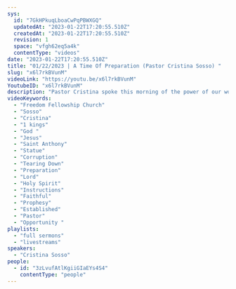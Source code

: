 ```yaml
---
sys:
  id: "7GkHPkuqLboaCwPqPBWXGQ"
  updatedAt: "2023-01-22T17:20:55.510Z"
  createdAt: "2023-01-22T17:20:55.510Z"
  revision: 1
  space: "vfgh62eq5a4k"
  contentType: "videos"
date: "2023-01-22T17:20:55.510Z"
title: "01/22/2023 | A Time Of Preparation (Pastor Cristina Sosso) "
slug: "x6l7rkBVunM"
videoLink: "https://youtu.be/x6l7rkBVunM"
YoutubeID: "x6l7rkBVunM"
description: "Pastor Cristina spoke this morning of the power of our words, and how we have to ability to pull down spiritual corruptions in our lives, city, state, country and the world. She gave an example of when she was given to opportunity to prophesy against the statue of Saint Anthony, because it was a symbol of poverty declared by Saint Anthony himself. Though she felt silly talking to a statue she obeyed the Lord and the spirit of poverty was broken in San Antonio. Do not be moved by what you see and hear all around you but be moved only by the Holy Spirits leading. When we show our Father that we can handle the odd and sometimes weird instructions, he will begin to establish you. You have shown that you are faithful in the little things so you can be trusted with more. Every little thing that are Father has asked of us and we have obeyed has be a preparation for us. Always test your instructions, Is it for Gods glory? Will it benefit His people? We it give Glory to our Father? The more you obey and spend time with our Father the clearer His voice will be to you. This sermon was delivered at Freedom Fellowship Church on January 22, 2023 by Pastor Cristina Sosso"
videoKeywords:
  - "Freedom Fellowship Church"
  - "Sosso"
  - "Cristina"
  - "1 kings"
  - "God "
  - "Jesus"
  - "Saint Anthony"
  - "Statue"
  - "Corruption"
  - "Tearing Down"
  - "Preparation"
  - "Lord"
  - "Holy Spirit"
  - "Instructions"
  - "Faithful"
  - "Prophesy"
  - "Established"
  - "Pastor"
  - "Opportunity "
playlists:
  - "full sermons"
  - "livestreams"
speakers:
  - "Cristina Sosso"
people:
  - id: "3zLvufAtlKgiiGIaEYs4S4"
    contentType: "people"
---
```

